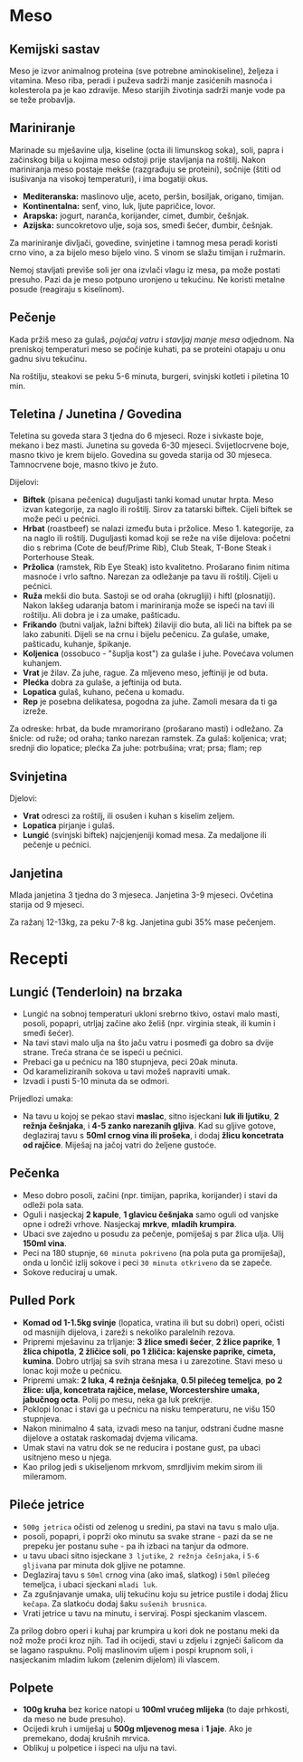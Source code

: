 # Meso

## Kemijski sastav

Meso je izvor animalnog proteina (sve potrebne aminokiseline), željeza i vitamina. Meso riba, peradi i puževa sadrži manje zasićenih masnoća i kolesterola pa je kao zdravije. Meso starijih životinja sadrži manje vode pa se teže probavlja.

## Mariniranje

Marinade su mješavine ulja, kiseline (octa ili limunskog soka), soli, papra i začinskog bilja u kojima meso odstoji prije stavljanja na roštilj. Nakon mariniranja meso postaje mekše (razgrađuju se proteini), sočnije (štiti od isušivanja na visokoj temperaturi), i ima bogatiji okus.

* **Mediteranska:** maslinovo ulje, aceto, peršin, bosiljak, origano, timijan.
* **Kontinentalna:** senf, vino, luk, ljute papričice, lovor.
* **Arapska:** jogurt, naranča, korijander, cimet, đumbir, češnjak.
* **Azijska:** suncokretovo ulje, soja sos, smeđi šećer, đumbir, češnjak.

Za mariniranje divljači, govedine, svinjetine i tamnog mesa peradi koristi crno vino, a za bijelo meso bijelo vino. S vinom se slažu timijan i ružmarin.

Nemoj stavljati previše soli jer ona izvlači vlagu iz mesa, pa može postati presuho. Pazi da je meso potpuno uronjeno u tekućinu. Ne koristi metalne posude (reagiraju s kiselinom).

## Pečenje

Kada pržiš meso za gulaš, *pojačaj vatru* i *stavljaj manje mesa* odjednom.
Na preniskoj temperaturi meso se počinje kuhati, pa se proteini otapaju u onu gadnu sivu tekućinu.

Na roštilju, steakovi se peku 5-6 minuta, burgeri, svinjski kotleti i piletina 10 min.

## Teletina / Junetina / Govedina

Teletina su goveda stara 3 tjedna do 6 mjeseci. Roze i sivkaste boje, mekano i bez masti.
Junetina su goveda 6-30 mjeseci. Svijetlocrvene boje, masno tkivo je krem bijelo.
Govedina su goveda starija od 30 mjeseca. Tamnocrvene boje, masno tkivo je žuto.

Dijelovi:
* **Biftek** (pisana pečenica) duguljasti tanki komad unutar hrpta. Meso izvan kategorije, za naglo ili roštilj. Sirov za tatarski biftek. Cijeli biftek se može peći u pećnici.
* **Hrbat** (roastbeef) se nalazi između buta i pržolice. Meso 1. kategorije, za na naglo ili roštilj. Duguljasti komad koji se reže na više dijelova: početni dio s rebrima (Cote de beuf/Prime Rib), Club Steak, T-Bone Steak i Porterhouse Steak.
* **Pržolica** (ramstek, Rib Eye Steak) isto kvalitetno. Prošarano finim nitima masnoće i vrlo saftno. Narezan za odležanje pa tavu ili roštilj. Cijeli u pećnici.
* **Ruža** mekši dio buta. Sastoji se od oraha (okrugliji) i hiftl (plosnatiji). Nakon lakšeg udaranja batom i mariniranja može se ispeći na tavi ili roštilju. Ali dobra je i za umake, pašticadu.
* **Frikando** (butni valjak, lažni biftek) žilaviji dio buta, ali liči na biftek pa se lako zabuniti. Dijeli se na crnu i bijelu pečenicu. Za gulaše, umake, pašticadu, kuhanje, špikanje.
* **Koljenica** (ossobuco - "šuplja kost") za gulaše i juhe. Povećava volumen kuhanjem.
* **Vrat** je žilav. Za juhe, rague. Za mljeveno meso, jeftiniji je od buta.
* **Plećka** dobra za gulaše, a jeftinija od buta.
* **Lopatica** gulaš, kuhano, pečena u komadu.
* **Rep** je posebna delikatesa, pogodna za juhe. Zamoli mesara da ti ga izreže.

Za odreske: hrbat, da bude mramorirano (prošarano masti) i odležano.
Za šnicle: od ruže; od oraha; tanko narezan ramstek.
Za gulaš: koljenica; vrat; srednji dio lopatice; plećka
Za juhe: potrbušina; vrat; prsa; flam; rep

## Svinjetina

Djelovi:
* **Vrat** odresci za roštilj, ili osušen i kuhan s kiselim zeljem.
* **Lopatica** pirjanje i gulaš.
* **Lungić** (svinjski biftek) najcjenjeniji komad mesa. Za medaljone ili pečenje u pećnici.

## Janjetina

Mlada janjetina 3 tjedna do 3 mjeseca. Janjetina 3-9 mjeseci. Ovčetina starija od 9 mjeseci.

Za ražanj 12-13kg, za peku 7-8 kg.
Janjetina gubi 35% mase pečenjem.

# Recepti

## Lungić (Tenderloin) na brzaka

* Lungić na sobnoj temperaturi ukloni srebrno tkivo, ostavi malo masti, posoli, popapri, utrljaj začine ako želiš (npr. virginia steak, ili kumin i smeđi šećer).
* Na tavi stavi malo ulja na što jaču vatru i posmeđi ga dobro sa dvije strane. Treća strana će se ispeći u pećnici.
* Prebaci ga u pećnicu na 180 stupnjeva, peci 20ak minuta.
* Od karameliziranih sokova u tavi možeš napraviti umak.
* Izvadi i pusti 5-10 minuta da se odmori.

Prijedlozi umaka:
* Na tavu u kojoj se pekao stavi **maslac**, sitno isjeckani **luk ili ljutiku**, **2 režnja češnjaka**, i **4-5 zanko narezanih gljiva**. Kad su gljive gotove, deglaziraj tavu s **50ml crnog vina ili prošeka**, i dodaj **žlicu koncetrata od rajčice**. Miješaj na jačoj vatri do željene gustoće.

## Pečenka

* Meso dobro posoli, začini (npr. timijan, paprika, korijander) i stavi da odleži pola sata.
* Oguli i nasjeckaj **2 kapule**, **1 glavicu češnjaka** samo oguli od vanjske opne i odreži vrhove. Nasjeckaj **mrkve**, **mladih krumpira**.
* Ubaci sve zajedno u posudu za pečenje, pomiješaj s par žlica ulja. Ulij **150ml vina**.
* Peci na 180 stupnje, `60 minuta pokriveno` (na pola puta ga promiješaj), onda u lončić izlij sokove i peci `30 minuta otkriveno` da se zapeče.
* Sokove reduciraj u umak.

## Pulled Pork

* **Komad od 1-1.5kg svinje** (lopatica, vratina ili but su dobri) operi, očisti od masnijih dijelova, i zareži s nekoliko paralelnih rezova.
* Pripremi mješavinu za trljanje: **3 žlice smeđi šećer**,  **2 žlice paprike**, **1 žlica chipotla**, **2 žličice soli**, **po 1 žličica: kajenske paprike, cimeta, kumina**. Dobro utrljaj sa svih strana mesa i u zarezotine. Stavi meso u lonac koji može u pećnicu.
* Pripremi umak: **2 luka**, **4 režnja češnjaka**, **0.5l pilećeg temeljca**, **po 2 žlice: ulja, koncetrata rajčice, melase, Worcestershire umaka, jabučnog octa**. Polij po mesu, neka ga luk prekrije.
* Poklopi lonac i stavi ga u pećnicu na nisku temperaturu, ne višu 150 stupnjeva.
* Nakon minimalno 4 sata, izvadi meso na tanjur, odstrani čudne masne dijelove a ostatak raskomadaj dvjema vilicama.
* Umak stavi na vatru dok se ne reducira i postane gust, pa ubaci usitnjeno meso u njega.
* Kao prilog jedi s ukiseljenom mrkvom, smrdljivim mekim sirom ili mileramom.

## Pileće jetrice

* `500g jetrica` očisti od zelenog u sredini, pa stavi na tavu s malo ulja.
* posoli, popapri, i poprži oko minutu sa svake strane - pazi da se ne prepeku jer postanu suhe - pa ih izbaci na tanjur da odmore.
* u tavu ubaci sitno isjeckane `3 ljutike`, `2 režnja češnjaka`, i `5-6 gljiva`na par minuta dok gljive ne potamne.
* Deglaziraj tavu s `50ml` crnog vina (ako imaš, slatkog) i `50ml` pilećeg temeljca, i ubaci sjeckani `mladi luk`.
* Za zgušnjavanje umaka, ulij tekućinu koju su jetrice pustile i dodaj žlicu `kečapa`. Za slatkoću dodaj šaku `sušenih brusnica`.
* Vrati jetrice u tavu na minutu, i serviraj. Pospi sjeckanim vlascem.

Za prilog dobro operi i kuhaj par krumpira u kori dok ne postanu meki da nož može proći kroz njih. Tad ih ocijedi, stavi u zdjelu i zgnječi šalicom da se lagano raspuknu. Polij maslinovim uljem i pospi krupnom soli, i nasjeckanim mladim lukom (zelenim dijelom) ili vlascem.

## Polpete

* **100g kruha** bez korice natopi u **100ml vrućeg mlijeka** (to daje prhkosti, da meso ne bude presuho).
* Ocijedi kruh i umiješaj u **500g mljevenog mesa** i **1 jaje**. Ako je premekano, dodaj krušnih mrvica.
* Oblikuj u polpetice i ispeci na ulju na tavi.

